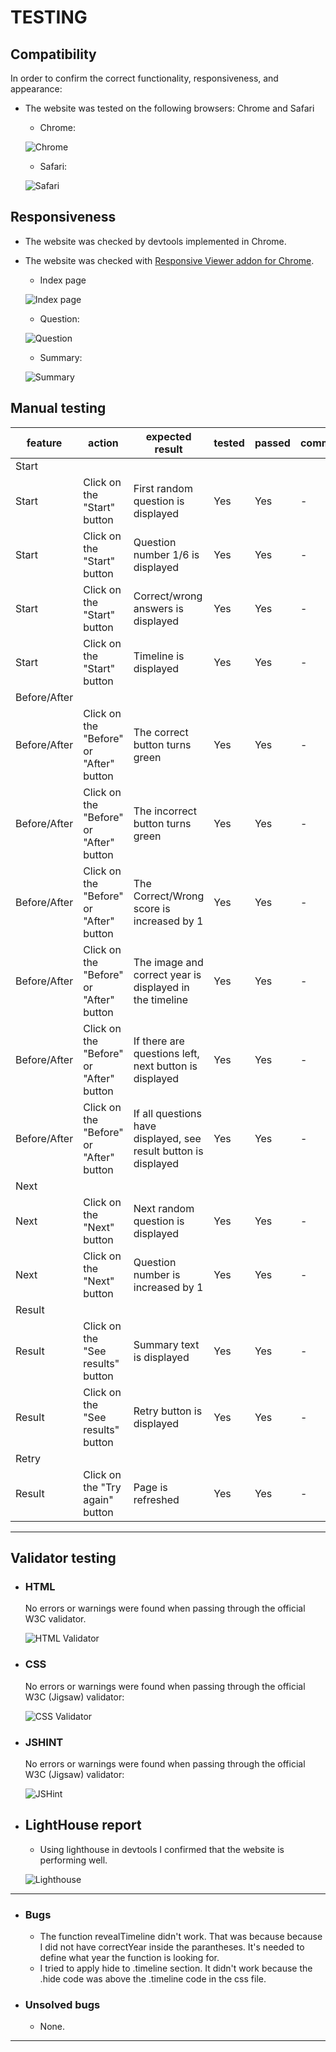 # TESTING


## Compatibility

In order to confirm the correct functionality, responsiveness, and appearance:

+ The website was tested on the following browsers: Chrome and Safari

    - Chrome:

    ![Chrome](documentation/chrome.png)

    - Safari:

    ![Safari](documentation/safari.png)



## Responsiveness


+ The website was checked by devtools implemented in Chrome.


+ The website was checked with [Responsive Viewer addon for Chrome](https://responsiveviewer.org/).

    - Index page

    ![Index page](documentation/responsive-index.png)

    - Question:

    ![Question](documentation/responsive-question.png)

    - Summary:

    ![Summary](documentation/responsive-last.png)



## Manual testing

| feature | action | expected result | tested | passed | comments |
| --- | --- | --- | --- | --- | --- |
| Start | | | | | |
| Start | Click on the "Start" button | First random question is displayed | Yes | Yes | - |
| Start | Click on the "Start" button | Question number 1/6 is displayed | Yes | Yes | - |
| Start | Click on the "Start" button | Correct/wrong answers is displayed | Yes | Yes | - |
| Start | Click on the "Start" button | Timeline is displayed | Yes | Yes | - |
| Before/After | | | | | |
| Before/After | Click on the "Before" or "After" button | The correct button turns green | Yes | Yes | - |
| Before/After | Click on the "Before" or "After" button | The incorrect button turns green | Yes | Yes | - |
| Before/After | Click on the "Before" or "After" button | The Correct/Wrong score is increased by 1 | Yes | Yes | - |
| Before/After | Click on the "Before" or "After" button | The image and correct year is displayed in the timeline | Yes | Yes | - |
| Before/After | Click on the "Before" or "After" button | If there are questions left, next button is displayed | Yes | Yes | - |
| Before/After | Click on the "Before" or "After" button | If all questions have displayed, see result button is displayed | Yes | Yes | - |
| Next | | | | | |
| Next | Click on the "Next" button | Next random question is displayed | Yes | Yes | - |
| Next | Click on the "Next" button | Question number is increased by 1 | Yes | Yes | - |
| Result | | | | | |
| Result | Click on the "See results" button | Summary text is displayed | Yes | Yes | - |
| Result | Click on the "See results" button | Retry button is displayed | Yes | Yes | - |
| Retry | | | | | |
| Result | Click on the "Try again" button | Page is refreshed | Yes | Yes | - |


---
## Validator testing
+ ### HTML
    No errors or warnings were found when passing through the official W3C validator.


    ![HTML Validator](documentation/html-val.png)
    
 
    
+ ### CSS
    No errors or warnings were found when passing through the official W3C (Jigsaw) validator:
    

    ![CSS Validator](documentation/css-val.png)


+ ### JSHINT
    No errors or warnings were found when passing through the official W3C (Jigsaw) validator:
    

    ![JSHint](documentation/jshint-val.png)
  
 

+ ## LightHouse report

    - Using lighthouse in devtools I confirmed that the website is performing well.

  ![Lighthouse](documentation/lighthouse.png)


---
+ ### Bugs
    - The function revealTimeline didn't work. That was because because I did not have correctYear inside the parantheses. It's needed to define what year the function is looking for.
    - I tried to apply hide to .timeline section. It didn't work because the .hide code was above the .timeline code in the css file.
+ ### Unsolved bugs
    - None.
---